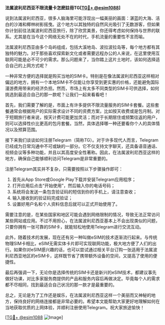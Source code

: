 **法属波利尼西亚不限流量卡怎麽註冊TG[[TG💪+ @esim1088](https://t.me/s/esim1088)]**

说到法属波利尼西亚，很多人脑海里可能浮现出一幅美丽的画面：湛蓝的大海、洁白的沙滩和椰林树影摇曳。这个地方以其独特的自然风光吸引了无数游客，但如果你计划前往法属波利尼西亚旅行，除了欣赏美景，你还得考虑如何保持与世界的联系。尤其是在当今这个网络无处不在的时代，手机流量的重要性不言而喻。

法属波利尼西亚由多个岛屿组成，包括大溪地岛、波拉波拉岛等，每个地方都有其独特的魅力。对于那些喜欢探索新文化或者需要远程办公的人来说，在这里使用互联网可能是必不可少的需求。那么问题来了，当你踏上这片土地时，该如何选择适合自己的上网方式呢？

一种非常方便的选择就是购买当地的SIM卡。特别是在像法属波利尼西亚这样相对偏远的地方，拥有一个本地SIM卡不仅能让你享受到更实惠的价格，还能避免国际漫游费用带来的经济负担。然而，市场上有太多不同类型的SIM卡可供选择，如何挑选到最适合自己的那一款呢？让我们一起来看看吧！

首先，我们需要了解的是，市面上有许多提供不限流量服务的SIM卡套餐。这些套餐通常会根据用户的实际需求设计不同的资费方案，比如按天收费或是包月制。对于短期旅行者来说，按天计费可能更加灵活；而对于长期居住或频繁往返的用户，则可以选择性价比更高的包月套餐。当然，具体选择哪一种还要看你个人的具体情况以及预算范围。

接下来我们谈谈如何注册Telegram（简称TG）。对于许多现代人而言，Telegram已经成为日常沟通中不可或缺的一部分。它不仅支持文字聊天，还具备语音通话、视频会议等多种功能，并且以其高度安全性著称。因此，在法属波利尼西亚这样的地方，确保自己能够顺利访问Telegram是非常重要的。

注册Telegram其实并不复杂，只需要按照以下步骤操作即可：
1. 首先从App Store或Google Play下载并安装Telegram应用程序；
2. 打开应用后点击“开始使用”，然后输入你的电话号码；
3. 系统将会发送一条包含验证码的短信到你的手机上，请注意查收；
4. 输入接收到的验证码完成验证；
5. 设置好用户名和个人资料信息后就可以正式开始使用了。

需要注意的是，在某些国家和地区可能会遇到网络限制的情况，导致无法正常访问某些网站或应用。不过不用担心，在法属波利尼西亚基本上不会出现类似的问题，只要你拥有一张可靠的SIM卡，就能轻松地使用Telegram进行交流互动。

此外，随着技术的发展，现在还有另一种叫做eSIM的技术逐渐流行起来。与传统物理SIM卡相比，eSIM无需实体卡片即可实现联网功能，极大地方便了人们的出行。如果你对eSIM感兴趣的话，也可以尝试通过相关平台订购一张适用于法属波利尼西亚地区的eSIM卡，这样既节省了携带额外设备的空间，又提高了使用的便捷性。

最后再强调一下，无论你是选择传统的SIM卡还是新兴的eSIM技术，都建议事先做好功课，对比多家服务商提供的产品和服务内容后再做决定。毕竟每个人的需求都不尽相同，找到最适合自己状况的那一款才是最重要的。

总之，无论是为了工作还是娱乐，在法属波利尼西亚这样一个美丽而又神秘的地方，保持良好的网络连接都是非常必要的。希望本文能帮助大家更好地理解如何在当地获取优质的上网体验，并顺利注册使用Telegram。祝大家旅途愉快！

[[TG💪+ @esim1088](https://t.me/s/esim1088) ![Image](https://i.postimg.cc/4NQfJmqS/Snipaste-2025-05-13-00-14-12.png)]